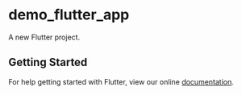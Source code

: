 # demo_flutter_app

A new Flutter project.

## Getting Started

For help getting started with Flutter, view our online
[documentation](https://flutter.io/).
